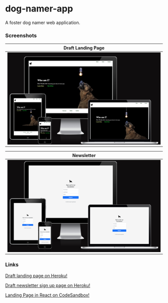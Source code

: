 # dog-namer-app

A foster dog namer web application.

### Screenshots

|                                                       <b>Draft Landing Page</b>                                                        |
| :------------------------------------------------------------------------------------------------------------------------------------: |
| ![Draft Landing Page](https://github.com/Faraja17/dog-namer-app/blob/main/Screen%20Shot%202022-08-25%20at%202.14.28%20PM.png?raw=true) |

|                                                       <b>Newsletter</b>                                                        |
| :----------------------------------------------------------------------------------------------------------------------------: |
| ![Newsletter](https://github.com/Faraja17/dog-namer-app/blob/main/Screen%20Shot%202022-08-24%20at%201.42.34%20AM.png?raw=true) |

### Links

[Draft landing page on Heroku!](https://foster-dog-namer.herokuapp.com/)

[Draft newsletter sign up page on Heroku!](https://foster-dog-namer.herokuapp.com/signup.html)

[Landing Page in React on CodeSandbox!](https://ngu7fl.csb.app/)
